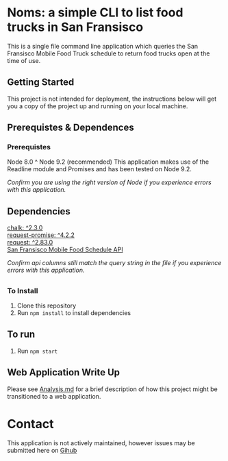 # Noms: a simple CLI to list food trucks in San Fransisco

This is a single file command line application which queries the San Fransisco Mobile Food Truck schedule to return food trucks open at the time of use.
## Getting Started

This project is not intended for deployment, the instructions below will get you a copy of the project up and running on your local machine.

## Prerequistes & Dependences
### Prerequistes
Node 8.0 ^
Node 9.2 (recommended)
This application makes use of the Readline module and Promises and has been tested on Node 9.2.

*Confirm you are using the right version of Node if you experience errors with this application.*

## Dependencies
[chalk: ^2.3.0](https://www.npmjs.com/package/chalk) <br>
[request-promise: ^4.2.2](https://www.npmjs.com/package/require-promise)<br>
[request: ^2.83.0](https://www.npmjs.com/package/require-promise)<br>
[San Fransisco Mobile Food Schedule API](https://data.sfgov.org/Economy-and-Community/Mobile-Food-Schedule/jjew-r69b)<br>

*Confirm api columns still match the query string in the file if you experience errors with this application.*
##

### To Install

1. Clone this repository
2. Run `npm install` to install dependencies



## To run
1. Run `npm start`

## Web Application Write Up
Please see [Analysis.md](https://github.com/tehut/noms/blob/master/analysis.md) for a brief description of how this project might be transitioned to a web application.

# Contact
This application is not actively maintained, however issues may be submitted here on [Gihub](https://github.com/tehut/noms/issues)
